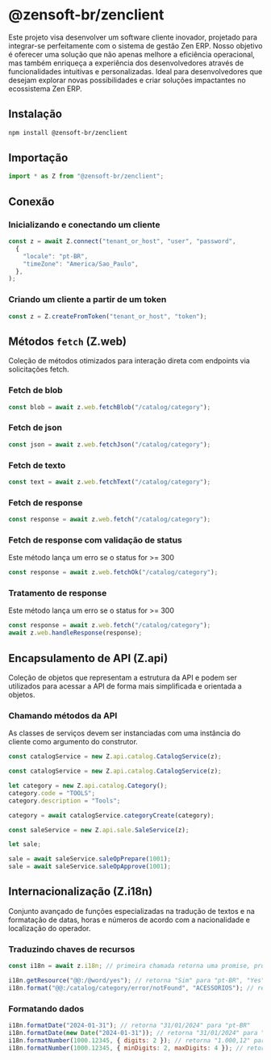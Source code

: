 # @zensoft-br/zenclient

Este projeto visa desenvolver um software cliente inovador, projetado para integrar-se perfeitamente com o sistema de gestão Zen ERP. Nosso objetivo é oferecer uma solução que não apenas melhore a eficiência operacional, mas também enriqueça a experiência dos desenvolvedores através de funcionalidades intuitivas e personalizadas. Ideal para desenvolvedores que desejam explorar novas possibilidades e criar soluções impactantes no ecossistema Zen ERP.

## Instalação

```bash
npm install @zensoft-br/zenclient
```

## Importação

```js
import * as Z from "@zensoft-br/zenclient";
```

## Conexão

### Inicializando e conectando um cliente

```js
const z = await Z.connect("tenant_or_host", "user", "password",
  {
    "locale": "pt-BR",
    "timeZone": "America/Sao_Paulo",
  },
);

```

### Criando um cliente a partir de um token

```js
const z = Z.createFromToken("tenant_or_host", "token");
```

## Métodos `fetch` (Z.web)

Coleção de métodos otimizados para interação direta com endpoints via solicitações fetch.

### Fetch de blob

```js
const blob = await z.web.fetchBlob("/catalog/category");
```

### Fetch de json

```js
const json = await z.web.fetchJson("/catalog/category");
```

### Fetch de texto

```js
const text = await z.web.fetchText("/catalog/category");
```

### Fetch de response

```js
const response = await z.web.fetch("/catalog/category");
```

### Fetch de response com validação de status 

Este método lança um erro se o status for >= 300

```js
const response = await z.web.fetchOk("/catalog/category");
```

### Tratamento de response

Este método lança um erro se o status for >= 300

```js
const response = await z.web.fetch("/catalog/category");
await z.web.handleResponse(response);
```

## Encapsulamento de API (Z.api)

Coleção de objetos que representam a estrutura da API e podem ser utilizados para acessar a API de forma mais simplificada e orientada a objetos.

### Chamando métodos da API

As classes de serviços devem ser instanciadas com uma instância do cliente como argumento do construtor.

```js
const catalogService = new Z.api.catalog.CatalogService(z);
```

```js
const catalogService = new Z.api.catalog.CatalogService(z);

let category = new Z.api.catalog.Category();
category.code = "TOOLS";
category.description = "Tools";

category = await catalogService.categoryCreate(category);
```

```js
const saleService = new Z.api.sale.SaleService(z);

let sale;

sale = await saleService.saleOpPrepare(1001);
sale = await saleService.saleOpApprove(1001);
```

## Internacionalização (Z.i18n)

Conjunto avançado de funções especializadas na tradução de textos e na formatação de datas, horas e números de acordo com a nacionalidade e localização do operador.

### Traduzindo chaves de recursos

```js
const i18n = await z.i18n; // primeira chamada retorna uma promise, próximas chamadas retornam um objeto

i18n.getResource("@@:/@word/yes"); // retorna "Sim" para "pt-BR", "Yes" para "en-US"
i18n.format("@@:/catalog/category/error/notFound", "ACESSORIOS"); // retorna "Categoria ACESSORIOS não encontrada" para "pt-BR"
```

### Formatando dados

```js
i18n.formatDate("2024-01-31"); // retorna "31/01/2024" para "pt-BR"
i18n.formatDate(new Date("2024-01-31")); // retorna "31/01/2024" para "pt-BR"
i18n.formatNumber(1000.12345, { digits: 2 }); // retorna "1.000,12" para "pt-BR"
i18n.formatNumber(1000.12345, { minDigits: 2, maxDigits: 4 }); // retorna "1.000,1234" para "pt-BR"
```
